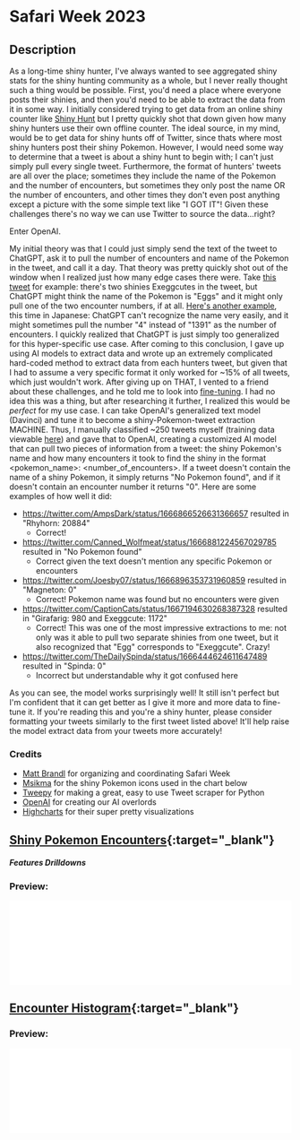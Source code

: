 # Safari Week 2023

## **Description**
As a long-time shiny hunter, I've always wanted to see aggregated shiny stats for the shiny hunting community as a whole, but I never really thought such a thing would be possible. First, you'd need a place where everyone posts their shinies, and then you'd need to be able to extract the data from it in some way. I initially considered trying to get data from an online shiny counter like [Shiny Hunt](https://www.shinyhunt.com/) but I pretty quickly shot that down given how many shiny hunters use their own offline counter. The ideal source, in my mind, would be to get data for shiny hunts off of Twitter, since thats where most shiny hunters post their shiny Pokemon. However, I would need some way to determine that a tweet is about a shiny hunt to begin with; I can't just simply pull every single tweet. Furthermore, the format of hunters' tweets are all over the place; sometimes they include the name of the Pokemon and the number of encounters, but sometimes they only post the name OR the number of encounters, and other times they don't even post anything except a picture with the some simple text like "I GOT IT"! Given these challenges there's no way we can use Twitter to source the data...right?

Enter OpenAI.

My initial theory was that I could just simply send the text of the tweet to ChatGPT, ask it to pull the number of encounters and name of the Pokemon in the tweet, and call it a day. That theory was pretty quickly shot out of the window when I realized just how many edge cases there were. Take [this tweet](https://twitter.com/YourFriedBread/status/1665508135933444098) for example: there's two shinies Exeggcutes in the tweet, but ChatGPT might think the name of the Pokemon is "Eggs" and it might only pull one of the two encounter numbers, if at all. [Here's another example](https://twitter.com/k9742850/status/1664340125617373184), this time in Japanese: ChatGPT can't recognize the name very easily, and it might sometimes pull the number "4" instead of "1391" as the number of encounters. I quickly realized that ChatGPT is just simply too generalized for this hyper-specific use case. After coming to this conclusion, I gave up using AI models to extract data and wrote up an extremely complicated hard-coded method to extract data from each hunters tweet, but given that I had to assume a very specific format it only worked for ~15% of all tweets, which just wouldn't work. After giving up on THAT, I vented to a friend about these challenges, and he told me to look into [fine-tuning](https://platform.openai.com/docs/guides/fine-tuning). I had no idea this was a thing, but after researching it further, I realized this would be _perfect_ for my use case. I can take OpenAI's generalized text model (Davinci) and tune it to become a shiny-Pokemon-tweet extraction MACHINE. Thus, I manually classified ~250 tweets myself (training data viewable [here](https://github.com/abhoward/abhoward.github.io/blob/main/data/Pokemon/davinci_training_data_prepared.jsonl)) and gave that to OpenAI, creating a customized AI model that can pull two pieces of information from a tweet: the shiny Pokemon's name and how many encounters it took to find the shiny in the format <pokemon_name>: <number_of_encounters>. If a tweet doesn't contain the name of a shiny Pokemon, it simply returns "No Pokemon found", and if it doesn't contain an encounter number it returns "0". Here are some examples of how well it did:

- https://twitter.com/AmpsDark/status/1666866526631366657 resulted in "Rhyhorn: 20884" 
  - Correct! 
- https://twitter.com/Canned_Wolfmeat/status/1666881224567029785 resulted in "No Pokemon found"
  - Correct given the text doesn't mention any specific Pokemon or encounters
- https://twitter.com/Joesby07/status/1666896353731960859 resulted in "Magneton: 0"
  - Correct! Pokemon name was found but no encounters were given
- https://twitter.com/CaptionCats/status/1667194630268387328 resulted in "Girafarig: 980 and Exeggcute: 1172"
  - Correct! This was one of the most impressive extractions to me: not only was it able to pull two separate shinies from one tweet, but it also recognized that "Egg" corresponds to "Exeggcute". Crazy!
- https://twitter.com/TheDailySpinda/status/1666444624611647489 resulted in "Spinda: 0"
  - Incorrect but understandable why it got confused here

As you can see, the model works surprisingly well! It still isn't perfect but I'm confident that it can get better as I give it more and more data to fine-tune it. If you're reading this and you're a shiny hunter, please consider formatting your tweets similarly to the first tweet listed above! It'll help raise the model extract data from your tweets more accurately!

### **Credits**
- [Matt Brandl](https://twitter.com/TheAbsol) for organizing and coordinating Safari Week 
- [Msikma](https://msikma.github.io/pokesprite/) for the shiny Pokemon icons used in the chart below
- [Tweepy](https://www.tweepy.org/) for making a great, easy to use Tweet scraper for Python
- [OpenAI](https://openai.com/) for creating our AI overlords
- [Highcharts](https://www.highcharts.com/) for their super pretty visualizations

## **[Shiny Pokemon Encounters](safariweek2023-mon-counts.html "Click to view graph in full"){:target="_blank"}**
##### Features Drilldowns

### Preview:
<div class="iframe-container">
  <iframe src="safariweek2023-mon-counts.html" width="100%" frameborder="0" loading="lazy" scrolling="no" title="Shiny Pokemon Encounters" allow="accelerometer; autoplay; encrypted-media; gyroscope; picture-in-picture" allowfullscreen> </iframe>
</div>

## **[Encounter Histogram](safariweek2023-encounters.html "Click to view graph in full"){:target="_blank"}**

### Preview:
<div class="iframe-container">
<iframe src="safariweek2023-encounters.html" width="100%" frameborder="0" loading="lazy" scrolling="no" title="Encounter Histogram" allow="accelerometer; autoplay; encrypted-media; gyroscope; picture-in-picture" allowfullscreen> </iframe>
</div>